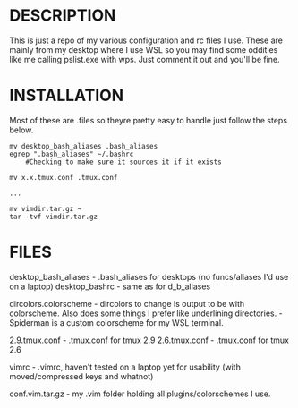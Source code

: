 # DESCRIPTION 
This is just a repo of my various configuration and rc files I use. These are mainly from my desktop where I use WSL so you may find some oddities like me calling pslist.exe with wps. Just comment it out and you'll be fine.

# INSTALLATION 
Most of these are .files so theyre pretty easy to handle just follow the steps below. 

```
mv desktop_bash_aliases .bash_aliases
egrep ".bash_aliases" ~/.bashrc 
    #Checking to make sure it sources it if it exists

mv x.x.tmux.conf .tmux.conf 

...

mv vimdir.tar.gz ~
tar -tvf vimdir.tar.gz
```

# FILES 
desktop_bash_aliases - .bash_aliases for desktops (no funcs/aliases I'd use on a laptop) 
desktop_bashrc - same as for d_b_aliases

dircolors.colorscheme - dircolors to change ls output to be with colorscheme. Also does some things I prefer like underlining directories. 
    -Spiderman is a custom colorscheme for my WSL terminal.

2.9.tmux.conf - .tmux.conf for tmux 2.9
2.6.tmux.conf - .tmux.conf for tmux 2.6

vimrc - .vimrc, haven't tested on a laptop yet for usability (with moved/compressed keys and whatnot) 

conf.vim.tar.gz - my .vim folder holding all plugins/colorschemes I use. 


